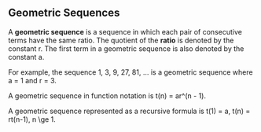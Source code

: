 Geometric Sequences
-------

A **geometric sequence** is a sequence in which each pair of consecutive terms have the same ratio. The quotient of the **ratio** is denoted by the constant r. The first term in a geometric sequence is also denoted by the constant a.

For example, the sequence 1, 3, 9, 27, 81, ... is a geometric sequence where a = 1 and r = 3.

A geometric sequence in function notation is t(n) = ar^(n - 1).

A geometric sequence represented as a recursive formula is t(1) = a, t(n) = rt(n-1), n \ge 1.